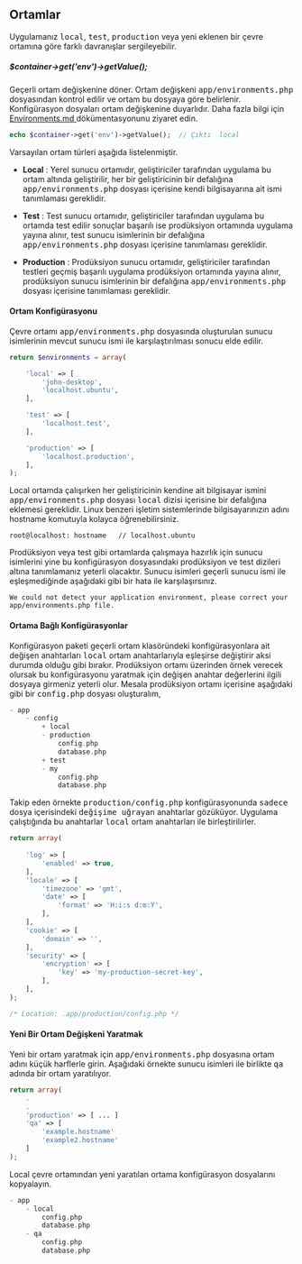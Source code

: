 
## Ortamlar

Uygulamanız <kbd>local</kbd>, <kbd>test</kbd>, <kbd>production</kbd> veya yeni eklenen bir çevre ortamına göre farklı davranışlar sergileyebilir. 

<a name="env-variable"></a>

##### $container->get('env')->getValue();

Geçerli ortam değişkenine döner. Ortam değişkeni <kbd>app/environments.php</kbd> dosyasından kontrol edilir ve ortam bu dosyaya göre belirlenir. Konfigürasyon dosyaları ortam değişkenine duyarlıdır. Daha fazla bilgi için [Environments.md ](Environments.md) dökümentasyonunu ziyaret edin.

```php
echo $container->get('env')->getValue();  // Çıktı  local
```

Varsayılan ortam türleri aşağıda listelenmiştir.

* <b>Local</b> : Yerel sunucu ortamıdır, geliştiriciler tarafından uygulama bu ortam altında geliştirilir, her bir geliştiricinin bir defalığına <kbd>app/environments.php</kbd> dosyası içerisine kendi bilgisayarına ait ismi tanımlaması gereklidir.

* <b>Test</b> : Test sunucu ortamıdır, geliştiriciler tarafından uygulama bu ortamda test edilir sonuçlar başarılı ise prodüksiyon ortamında uygulama yayına alınır, test sunucu isimlerinin bir defalığına <kbd>app/environments.php</kbd> dosyası içerisine tanımlaması gereklidir.

* <b>Production</b> : Prodüksiyon sunucu ortamıdır, geliştiriciler tarafından testleri geçmiş başarılı uygulama prodüksiyon ortamında yayına alınır, prodüksiyon sunucu isimlerinin bir defalığına <kbd>app/environments.php</kbd>  dosyası içerisine tanımlaması gereklidir.


<a name="environments"></a>

#### Ortam Konfigürasyonu

Çevre ortamı <kbd>app/environments.php</kbd> dosyasında oluşturulan sunucu isimlerinin mevcut sunucu ismi ile karşılaştırılması sonucu elde edilir. 

```php
return $environments = array(

    'local' => [
        'john-desktop',
        'localhost.ubuntu',
    ],

    'test' => [
        'localhost.test',
    ],

    'production' => [
        'localhost.production',
    ],
);
```

Local ortamda çalışırken her geliştiricinin kendine ait bilgisayar ismini <kbd>app/environments.php</kbd> dosyası <kbd>local</kbd> dizisi içerisine bir defalığına eklemesi gereklidir. Linux benzeri işletim sistemlerinde bilgisayarınızın adını hostname komutuyla kolayca öğrenebilirsiniz.

```
root@localhost: hostname   // localhost.ubuntu
```

Prodüksiyon veya test gibi ortamlarda çalışmaya hazırlık için sunucu isimlerini yine bu konfigürasyon dosyasındaki prodüksiyon ve test dizileri altına tanımlamanız yeterli olacaktır. Sunucu isimleri geçerli sunucu ismi ile eşleşmediğinde aşağıdaki gibi bir hata ile karşılaşırsınız.

```
We could not detect your application environment, please correct your app/environments.php file.
```


<a name="creating-environment-config"></a>

#### Ortama Bağlı Konfigürasyonlar

Konfigürasyon paketi geçerli ortam klasöründeki konfigürasyonlara ait değişen anahtarları <kbd>local</kbd> ortam anahtarlarıyla eşleşirse değiştirir aksi durumda olduğu gibi bırakır. Prodüksiyon ortamı üzerinden örnek verecek olursak bu konfigürasyonu yaratmak için değişen anahtar değerlerini ilgili dosyaya girmeniz yeterli olur. Mesala prodüksiyon ortamı içerisine aşağıdaki gibi bir <kbd>config.php</kbd> dosyası oluşturalım,

```php
- app
    - config
        + local
        - production
            config.php
            database.php
        + test
        - my
            config.php
            database.php
```

Takip eden örnekte <kbd>production/config.php</kbd> konfigürasyonunda <kbd>sadece</kbd> dosya içerisindeki <kbd>değişime uğrayan</kbd> anahtarlar gözüküyor. Uygulama çalıştığında bu anahtarlar <kbd>local</kbd> ortam anahtarları ile birleştirilirler.

```php
return array(
                    
    'log' => [
        'enabled' => true,
    ],
    'locale' => [
        'timezone' => 'gmt',
        'date' => [
            'format' => 'H:i:s d:m:Y',
        ],
    ],
    'cookie' => [
        'domain' => '',
    ],
    'security' => [
        'encryption' => [
            'key' => 'my-production-secret-key',
        ],
    ],
);

/* Location: .app/production/config.php */
```

<a name="create-a-new-env-variable"></a>

#### Yeni Bir Ortam Değişkeni Yaratmak

Yeni bir ortam yaratmak için <kbd>app/environments.php</kbd> dosyasına ortam adını küçük harflerle girin. Aşağıdaki örnekte sunucu isimleri ile birlikte <kbd>qa</kbd> adında bir ortam yaratılıyor.

```php
return array(
    .
    .
    'production' => [ ... ]
    'qa' => [
        'example.hostname'
        'example2.hostname'
    ]
);
```

Local çevre ortamından yeni yaratılan ortama konfigürasyon dosyalarını kopyalayın.

```php
- app
    - local
        config.php
        database.php
    - qa
        config.php
        database.php
```